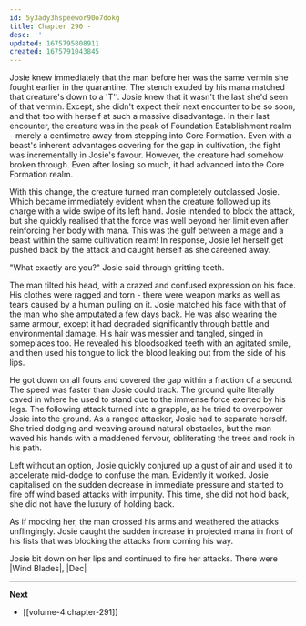 ```yaml
---
id: 5y3ady3hspeewor90o7dokg
title: Chapter 290 - 
desc: ''
updated: 1675795808911
created: 1675791043845
---
```


Josie knew immediately that the man before her was the same vermin she fought earlier in the quarantine. The stench exuded by his mana matched that creature's down to a 'T''. Josie knew that it wasn't the last she'd seen of that vermin. Except, she didn't expect their next encounter to be so soon, and that too with herself at such a massive disadvantage. In their last encounter, the creature was in the peak of Foundation Establishment realm - merely a centimetre away from stepping into Core Formation. Even with a beast's inherent advantages covering for the gap in cultivation, the fight was incrementally in Josie's favour. However, the creature had somehow broken through. Even after losing so much, it had advanced into the Core Formation realm.

With this change, the creature turned man completely outclassed Josie. Which became immediately evident when the creature followed up its charge with a wide swipe of its left hand. Josie intended to block the attack, but she quickly realised that the force was well beyond her limit even after reinforcing her body with mana. This was the gulf between a mage and a beast within the same cultivation realm! In response, Josie let herself get pushed back by the attack and caught herself as she careened away.

"What exactly are you?" Josie said through gritting teeth.

The man tilted his head, with a crazed and confused expression on his face. His clothes were ragged and torn - there were weapon marks as well as tears caused by a human pulling on it. Josie matched his face with that of the man who she amputated a few days back. He was also wearing the same armour, except it had degraded significantly through battle and environmental damage. His hair was messier and tangled, singed in someplaces too. He revealed his bloodsoaked teeth with an agitated smile, and then used his tongue to lick the blood leaking out from the side of his lips.

He got down on all fours and covered the gap within a fraction of a second. The speed was faster than Josie could track. The ground quite literally caved in where he used to stand due to the immense force exerted by his legs. The following attack turned into a grapple, as he tried to overpower Josie into the ground. As a ranged attacker, Josie had to separate herself. She tried dodging and weaving around natural obstacles, but the man waved his hands with a maddened fervour, obliterating the trees and rock in his path.

Left without an option, Josie quickly conjured up a gust of air and used it to accelerate mid-dodge to confuse the man. Evidently it worked. Josie capitalised on the sudden decrease in immediate pressure and started to fire off wind based attacks with impunity. This time, she did not hold back, she did not have the luxury of holding back.

As if mocking her, the man crossed his arms and weathered the attacks unflingingly. Josie caught the sudden increase in projected mana in front of his fists that was blocking the attacks from coming his way.

Josie bit down on her lips and continued to fire her attacks. There were |Wind Blades|, |Dec|


____

**Next**
* [[volume-4.chapter-291]]